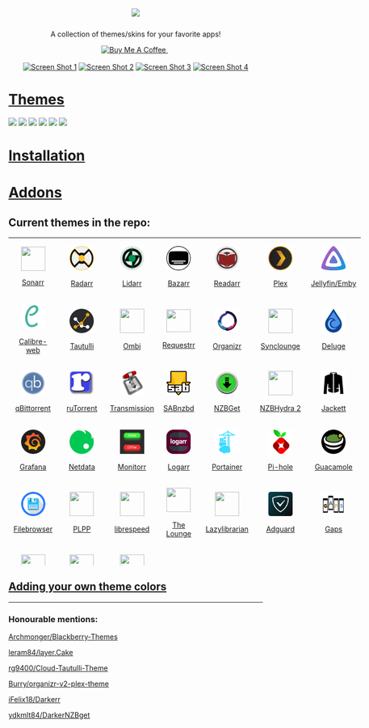 <h1 align="center">
    <img src="https://i.imgur.com/OkX6Zup.png">
</h1>

<p align="center">
  A collection of themes/skins for your favorite apps!
<p align="center">
<a href="https://www.buymeacoffee.com/themepark" target="_blank"><img src="https://www.buymeacoffee.com/assets/img/custom_images/yellow_img.png" alt="Buy Me A Coffee" style="height: auto !important;width: auto !important;" >   </a><a href="https://discord.gg/HM5uUKU" rel="noopener"><img class="alignnone" title="theme.park!" src="https://img.shields.io/badge/chat-Discord-blue.svg?style=for-the-badge&logo=discord" alt="" height="37" /></a>
 </a><a href="https://technicalramblings.com/" rel="noopener"><img class="alignnone" title="technicalramblings!" src="https://img.shields.io/badge/blog-technicalramblings.com-informational.svg?style=for-the-badge" alt="" height="37" /></a>
    <br />
    <br />
    <a href="https://raw.githubusercontent.com/gilbN/theme.park/master/Screenshots/ombi/ombi1.png" rel="noopener"><img src="https://raw.githubusercontent.com/gilbN/theme.park/master/Screenshots/ombi/ombi1.png" alt="Screen Shot 1" width="49.15%" /></a>
    <a href="https://raw.githubusercontent.com/gilbN/theme.park/master/Screenshots/sonarr/aquamarine.jpg" rel="noopener"><img src="https://raw.githubusercontent.com/gilbN/theme.park/master/Screenshots/sonarr/aquamarine.jpg" alt="Screen Shot 2" width="49.15%" /></a>
    <a href="https://raw.githubusercontent.com/gilbN/theme.park/master/Screenshots/sabnzbd/dark.png" rel="noopener"><img src="https://raw.githubusercontent.com/gilbN/theme.park/master/Screenshots/sabnzbd/dark.png" alt="Screen Shot 3" width="49.15%" /></a>
    <a href="https://raw.githubusercontent.com/gilbN/theme.park/master/Screenshots/lidarr/plex.jpg" rel="noopener"><img src="https://raw.githubusercontent.com/gilbN/theme.park/master/Screenshots/lidarr/plex.jpg" alt="Screen Shot 4" width="49.15%" /></a>
</p>

# [Themes](https://github.com/gilbN/theme.park/wiki/Themes)

![](https://raw.githubusercontent.com/gilbN/theme.park/master/Screenshots/aquamarine_banner.png)
![](https://raw.githubusercontent.com/gilbN/theme.park/master/Screenshots/hotline_banner.png)
![](https://raw.githubusercontent.com/gilbN/theme.park/master/Screenshots/spacegray_banner.png)
![](https://raw.githubusercontent.com/gilbN/theme.park/master/Screenshots/dark_banner.png)
![](https://raw.githubusercontent.com/gilbN/theme.park/master/Screenshots/plex_banner.png)
![](https://raw.githubusercontent.com/gilbN/theme.park/master/Screenshots/organizr_dark_banner.png)

# [Installation](https://github.com/gilbN/theme.park/wiki/Setup)
# [Addons](https://github.com/gilbN/theme.park/tree/master/CSS/addons)

## Current themes in the repo:

<table style="height: 649px; width: 698px; margin-left: auto; margin-right: auto;" cellspacing="10" cellpadding="10">
<tbody>
<tr style="height: 98px;">
<td style="width: 110px; height: 98px; text-align: center;">
<p><a href="https://github.com/gilbN/theme.park/wiki/Sonarr---Radarr---Lidarr---Bazarr-Readarr-Themes"><img style="display: block; margin-left: auto; margin-right: auto;" src="https://raw.githubusercontent.com/Sonarr/Sonarr/phantom-develop/Logo/sonarr-simple.svg" alt="" width="48" height="48" /></a></p>
<p><a href="https://github.com/gilbN/theme.park/wiki/Sonarr---Radarr---Lidarr---Bazarr-Readarr-Themes">Sonarr</a></p>
</td>
<td style="width: 160px; height: 98px; text-align: center;">
<p><a href="https://github.com/gilbN/theme.park/wiki/Sonarr---Radarr---Lidarr---Bazarr-Readarr-Themes"><img src="https://raw.githubusercontent.com/Radarr/Radarr/aphrodite/Logo/Radarr.svg" width="48" height="48" /></a></p>
<p><a href="https://github.com/gilbN/theme.park/wiki/Sonarr---Radarr---Lidarr---Bazarr-Readarr-Themes">Radarr</a></p>
</td>
<td style="width: 10px; height: 98px; text-align: center;">
<p style="text-align: center;"><a href="https://github.com/gilbN/theme.park/wiki/Sonarr---Radarr---Lidarr---Bazarr-Readarr-Themes"><img src="https://raw.githubusercontent.com/causefx/Organizr/v2-develop/plugins/images/tabs/lidarr.png" width="48" height="48" /></a></p>
<p style="text-align: center;"><a href="https://github.com/gilbN/theme.park/wiki/Sonarr---Radarr---Lidarr---Bazarr-Readarr-Themes">Lidarr</a></p>
</td>
<td style="width: 90px; height: 98px; text-align: center;">
<p><a href="https://github.com/gilbN/theme.park/wiki/Sonarr---Radarr---Lidarr---Bazarr-Readarr-Themes"><img src="https://raw.githubusercontent.com/causefx/Organizr/v2-develop/plugins/images/tabs/bazarr.png" alt="" width="48" height="48" /></a></p>
<p><a href="https://github.com/gilbN/theme.park/wiki/Sonarr---Radarr---Lidarr---Bazarr-Readarr-Themes">Bazarr</a></p>
</td>
<td style="width: 136px; height: 98px; text-align: center;">
<p><a href="https://github.com/gilbN/theme.park/wiki/Sonarr---Radarr---Lidarr---Bazarr-Readarr-Themes"><img src="https://raw.githubusercontent.com/Readarr/Readarr/develop/Logo/256.png" alt="" width="48" height="48" /></a></p>
<p><a href="https://github.com/gilbN/theme.park/wiki/Sonarr---Radarr---Lidarr---Bazarr-Readarr-Themes">Readarr</a></p>
</td>
<td style="width: 140px; height: 98px; text-align: center;">
<p><a href="https://github.com/gilbN/theme.park/wiki/Plex"><img src="https://raw.githubusercontent.com/causefx/Organizr/v2-master/plugins/images/tabs/plex.png" alt="" width="48" height="48" /></a></p>
<p><a href="https://github.com/gilbN/theme.park/wiki/Plex">Plex</a></p>
</td>
<td style="width: 109px; height: 98px; text-align: center;">
<p><a href="https://github.com/gilbN/theme.park/wiki/Jellyfin-Emby"><img src="https://raw.githubusercontent.com/causefx/Organizr/v2-develop/plugins/images/tabs/jellyfin.png" alt="" width="48" height="48" /></a></p>
<p><a href="https://github.com/gilbN/theme.park/wiki/Jellyfin-Emby">Jellyfin/Emby</a></p>
</td>
</tr>
<tr style="height: 26px;">
<td style="width: 110px; height: 26px; text-align: center;">
<p><a href="https://github.com/gilbN/theme.park/wiki/Calibre-Web"><img src="https://raw.githubusercontent.com/causefx/Organizr/v2-develop/plugins/images/tabs/calibre-web.png" alt="" width="48" height="48" /></a></p>
<p><a href="https://github.com/gilbN/theme.park/wiki/Calibre-Web">Calibre-web</a></p>
</td>
<td style="width: 160px; height: 26px; text-align: center;">
<p><a href="https://github.com/gilbN/theme.park/wiki/Tautulli"><img src="https://raw.githubusercontent.com/Tautulli/Tautulli/master/data/interfaces/default/images/logo-circle.png" alt="" width="48" height="48" /></a></p>
<p><a href="https://github.com/gilbN/theme.park/wiki/Tautulli">Tautulli</a></p>
</td>
<td style="width: 10px; height: 26px; text-align: center;">
<p><a href="https://github.com/gilbN/theme.park/wiki/Ombi"><img src="https://raw.githubusercontent.com/tidusjar/Ombi/feature/v4/src/Ombi/wwwroot/images/favicon/android-chrome-192x192.png" alt="" width="48" height="48" /><img src="https://github.com/gilbN/theme.park/wiki/Ombi" alt="" width="48" /></a></p>
<p><a href="https://github.com/gilbN/theme.park/wiki/Ombi">Ombi</a></p>
</td>
<td style="width: 90px; height: 26px; text-align: center;">
<p><a href="https://github.com/gilbN/theme.park/wiki/Requestrr"><img src="https://raw.githubusercontent.com/causefx/Organizr/v2-develop/plugins/images/tabs/requestrr.png" alt="" width="48" height="45" /></a></p>
<p><a href="https://github.com/gilbN/theme.park/wiki/Requestrr">Requestrr</a></p>
</td>
<td style="width: 136px; height: 26px; text-align: center;">
<p><a href="https://github.com/gilbN/theme.park/wiki/Organizr"><img src="https://raw.githubusercontent.com/causefx/Organizr/v2-master/plugins/images/organizr/logo.png" alt="" width="48" height="48" /></a></p>
<p><a href="https://github.com/gilbN/theme.park/wiki/Organizr">Organizr</a></p>
</td>
<td style="width: 140px; height: 26px; text-align: center;">
<p><a href="https://github.com/gilbN/theme.park/wiki/Synclounge"><img src="https://raw.githubusercontent.com/causefx/Organizr/v2-develop/plugins/images/tabs/synclounge-dark.png" alt="" width="48" height="48" /></a></p>
<p><a href="https://github.com/gilbN/theme.park/wiki/Synclounge">Synclounge</a></p>
</td>
<td style="width: 109px; height: 26px; text-align: center;">
<p><a href="https://github.com/gilbN/theme.park/wiki/Deluge"><img src="https://raw.githubusercontent.com/deluge-torrent/deluge/develop/deluge/ui/data/pixmaps/deluge.svg" alt="" width="48" height="48" /></a></p>
<p><a href="https://github.com/gilbN/theme.park/wiki/Deluge">Deluge</a></p>
</td>
</tr>
<tr style="height: 73px;">
<td style="width: 110px; height: 73px; text-align: center;">
<p><a href="https://github.com/gilbN/theme.park/wiki/qBittorrent"><img src="https://raw.githubusercontent.com/causefx/Organizr/v2-develop/plugins/images/tabs/qBittorrent.png" alt="" width="48" height="48" /></a></p>
<p><a href="https://github.com/gilbN/theme.park/wiki/qBittorrent">qBittorrent</a></p>
</td>
<td style="width: 160px; height: 73px; text-align: center;">
<p><a href="https://github.com/gilbN/theme.park/wiki/ruTorrent"><img src="https://raw.githubusercontent.com/causefx/Organizr/v2-develop/plugins/images/tabs/rutorrent.png" alt="" width="48" height="48" /></a></p>
<p><a href="https://github.com/gilbN/theme.park/wiki/ruTorrent">ruTorrent</a></p>
</td>
<td style="width: 10px; height: 73px; text-align: center;">
<p><a href="https://github.com/gilbN/theme.park/wiki/Transmission"><img src="https://raw.githubusercontent.com/causefx/Organizr/v2-develop/plugins/images/tabs/transmission.png" alt="" width="48" height="48" /></a></p>
<p><a href="https://github.com/gilbN/theme.park/wiki/Transmission">Transmission</a></p>
</td>
<td style="width: 90px; height: 73px; text-align: center;">
<p><a href="https://github.com/gilbN/theme.park/wiki/SABnzbd"><img src="https://raw.githubusercontent.com/sabnzbd/sabnzbd/develop/interfaces/Config/templates/staticcfg/ico/android-192x192.png" alt="" width="48" height="48" /></a></p>
<p><a href="https://github.com/gilbN/theme.park/wiki/SABnzbd">SABnzbd</a></p>
</td>
<td style="width: 136px; height: 73px; text-align: center;">
<p><a href="https://github.com/gilbN/theme.park/wiki/NZBGet"><img src="https://raw.githubusercontent.com/causefx/Organizr/v2-develop/plugins/images/tabs/nzbget.png" alt="" width="48" height="48" /></a></p>
<p><a href="https://github.com/gilbN/theme.park/wiki/NZBGet">NZBGet</a></p>
</td>
<td style="width: 140px; height: 73px; text-align: center;">
<p><a href="https://github.com/gilbN/theme.park/wiki/NZBHydra-2"><img src="https://raw.githubusercontent.com/causefx/Organizr/v2-develop/plugins/images/tabs/nzbhydra.png" alt="" width="48" height="48" /></a></p>
<p><a href="https://github.com/gilbN/theme.park/wiki/NZBHydra-2">NZBHydra 2</a></p>
</td>
<td style="width: 109px; height: 73px; text-align: center;">
<p><a href="https://github.com/gilbN/theme.park/wiki/Jackett"><img src="https://raw.githubusercontent.com/causefx/Organizr/v2-develop/plugins/images/tabs/jackett.png" alt="" width="48" height="48" /></a></p>
<p><a href="https://github.com/gilbN/theme.park/wiki/Jackett">Jackett</a></p>
</td>
</tr>
<tr style="height: 56px;">
<td style="width: 110px; height: 56px; text-align: center;">
<p><a href="https://github.com/gilbN/theme.park/wiki/Grafana"><img src="https://raw.githubusercontent.com/causefx/Organizr/v2-develop/plugins/images/tabs/grafana.png" alt="" width="48" height="48" /></a></p>
<p><a href="https://github.com/gilbN/theme.park/wiki/Grafana">Grafana</a></p>
</td>
<td style="width: 160px; height: 56px; text-align: center;">
<p><a href="https://github.com/gilbN/theme.park/wiki/Netdata"><img src="https://raw.githubusercontent.com/causefx/Organizr/v2-develop/plugins/images/tabs/netdata.png" alt="" width="48" height="48" /></a></p>
<p><a href="https://github.com/gilbN/theme.park/wiki/Netdata">Netdata</a></p>
</td>
<td style="width: 10px; height: 56px; text-align: center;">
<p><a href="https://github.com/gilbN/theme.park/wiki/Monitorr"><img src="https://raw.githubusercontent.com/causefx/Organizr/v2-develop/plugins/images/tabs/monitorr.png" alt="" width="48" height="48" /></a></p>
<p><a href="https://github.com/gilbN/theme.park/wiki/Monitorr">Monitorr</a></p>
</td>
<td style="width: 90px; height: 56px; text-align: center;">
<p><a href="https://github.com/gilbN/theme.park/wiki/Logarr"><img src="https://raw.githubusercontent.com/causefx/Organizr/v2-develop/plugins/images/tabs/logarr.png" alt="" width="48" height="48" /></a></p>
<p><a href="https://github.com/gilbN/theme.park/wiki/Logarr">Logarr</a></p>
</td>
<td style="width: 136px; height: 56px; text-align: center;">
<p><a href="https://github.com/gilbN/theme.park/wiki/Portainer"><img src="https://raw.githubusercontent.com/causefx/Organizr/v2-develop/plugins/images/tabs/portainer.png" alt="" width="48" height="48" /></a></p>
<p><a href="https://github.com/gilbN/theme.park/wiki/Portainer">Portainer</a></p>
</td>
<td style="width: 140px; height: 56px; text-align: center;">
<p><a href="https://github.com/gilbN/theme.park/wiki/Pi-hole"><img src="https://raw.githubusercontent.com/causefx/Organizr/v2-develop/plugins/images/tabs/pihole.png" alt="" width="48" height="48" /></a></p>
<p><a href="https://github.com/gilbN/theme.park/wiki/Pi-hole">Pi-hole</a></p>
</td>
<td style="width: 109px; height: 56px; text-align: center;">
<p><a href="https://github.com/gilbN/theme.park/wiki/Guacamole"><img src="https://raw.githubusercontent.com/causefx/Organizr/v2-develop/plugins/images/tabs/guacamole.png" alt="" width="48" height="48" /></a></p>
<p><a href="https://github.com/gilbN/theme.park/wiki/Guacamole">Guacamole</a></p>
</td>
</tr>
<tr style="height: 40px; text-align: center;">
<td style="width: 110px; height: 40px; text-align: center;">
<p><a href="https://github.com/gilbN/theme.park/wiki/Filebrowser"><img src="https://raw.githubusercontent.com/causefx/Organizr/v2-develop/plugins/images/tabs/filebrowser.png" alt="" width="48" height="48" /></a></p>
<p><a href="https://github.com/gilbN/theme.park/wiki/Filebrowser">Filebrowser</a></p>
</td>
<td style="width: 160px; height: 40px; text-align: center;">
<p><a href="https://github.com/gilbN/theme.park/wiki/PLPP"><img src="https://cdn.discordapp.com/attachments/374757488005873667/620267729726734336/plpp.png" alt="" width="48" height="48" /></a></p>
<p><a href="https://github.com/gilbN/theme.park/wiki/PLPP">PLPP</a></p>
</td>
<td style="width: 10px; height: 40px; text-align: center;">
<p><a href="https://github.com/gilbN/theme.park/wiki/html5speedtest"><img src="https://raw.githubusercontent.com/librespeed/speedtest/master/.logo/icon_huge.png" alt="" width="48" height="48" /></a></p>
<p><a href="https://github.com/gilbN/theme.park/wiki/html5speedtest">librespeed</a></p>
</td>
<td style="width: 90px; height: 40px; text-align: center;">
<p><a href="https://github.com/gilbN/theme.park/wiki/The-Lounge"><img src="https://raw.githubusercontent.com/thelounge/thelounge/master/client/img/logo-grey-bg-152x152px.png" alt="" width="48" height="48" /></a></p>
<p><a href="https://github.com/gilbN/theme.park/wiki/The-Lounge">The Lounge</a></p>
</td>
<td style="width: 90px; height: 40px; text-align: center;">
<p><a href="https://github.com/gilbN/theme.park/wiki/Lazylibrarian"><img src="https://raw.githubusercontent.com/causefx/Organizr/v2-develop/plugins/images/tabs/lazylibrarian.png" alt="" width="48" height="48" /></a></p>
<p><a href="https://github.com/gilbN/theme.park/wiki/Lazylibrarian">Lazylibrarian</a></p>
</td>
<td style="width: 90px; height: 40px; text-align: center;">
<p><a href="https://github.com/gilbN/theme.park/wiki/Adguard"><img src="https://github.com/causefx/Organizr/blob/v2-master/plugins/images/tabs/AdGuardHome.png" alt="" width="48" height="48" /></a></p>
<p><a href="https://github.com/gilbN/theme.park/wiki/Adguard">Adguard</a></p>
</td>
<td style="width: 90px; height: 40px; text-align: center;">
<p><a href="https://github.com/gilbN/theme.park/wiki/Gaps"><img src="https://github.com/JasonHHouse/gaps/blob/master/images/gaps.png" alt="" width="48" height="48" /></a></p>
<p><a href="https://github.com/gilbN/theme.park/wiki/Gaps">Gaps</a></p>
</td>
</tr>
<tr>
<td style="width: 90px; height: 40px; text-align: center;">
<p><a href="https://github.com/gilbN/theme.park/wiki/Bitwarden"><img src="https://raw.githubusercontent.com/bitwarden/brand/master/icons/256x256.png" alt="" width="48" height="48" /></a></p>
<p><a href="https://github.com/gilbN/theme.park/wiki/Bitwarden">Bitwarden</a></p>
</td>
<td style="width: 90px; height: 40px; text-align: center;">
<p><a href="https://github.com/gilbN/theme.park/wiki/Duplicacy"><img src="https://avatars1.githubusercontent.com/u/10550069?s=400&u=4c3068cced0cb7b005bdbe2c4061a93c61b1a8e0&v=4" alt="" width="48" height="48" /></a></p>
<p><a href="https://github.com/gilbN/theme.park/wiki/Duplicacy">Duplicacy</a></p>
</td>
<td style="width: 90px; height: 40px; text-align: center;">
<p><a href="https://github.com/gilbN/theme.park/wiki/Kitana"><img src="https://raw.githubusercontent.com/pannal/Kitana/master/static/img/android-icon-48x48.png" alt="" width="48" height="48" /></a></p>
<p><a href="https://github.com/gilbN/theme.park/wiki/Kitana">Kitana</a></p>
</td>
</tr>
</tbody>
</table>

## [Adding your own theme colors](https://github.com/gilbN/theme.park/wiki/Creating-your-own-themes)






***


### Honourable mentions:

[Archmonger/Blackberry-Themes](https://github.com/Archmonger/Blackberry-Themes)

[leram84/layer.Cake](https://github.com/leram84/layer.Cake/)

[rg9400/Cloud-Tautulli-Theme](https://github.com/rg9400/Cloud-Tautulli-Theme)

[Burry/organizr-v2-plex-theme](https://github.com/Burry/organizr-v2-plex-theme)

[iFelix18/Darkerr](https://github.com/iFelix18/Darkerr)

[ydkmlt84/DarkerNZBget](https://github.com/ydkmlt84/DarkerNZBget)
